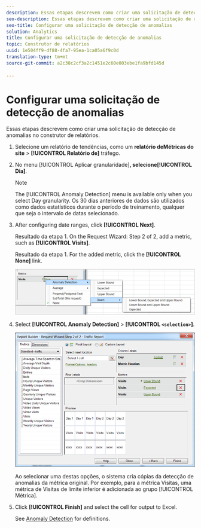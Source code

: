 ```yaml
---
description: Essas etapas descrevem como criar uma solicitação de detecção de anomalias no construtor de relatórios.
seo-description: Essas etapas descrevem como criar uma solicitação de detecção de anomalias no construtor de relatórios.
seo-title: Configurar uma solicitação de detecção de anomalias
solution: Analytics
title: Configurar uma solicitação de detecção de anomalias
topic: Construtor de relatórios
uuid: 1e504ff9-df88-4fa7-95ea-1ca05a6f9c0d
translation-type: tm+mt
source-git-commit: a2c38c2cf3a2c1451e2c60e003ebe1fa9bfd145d

---
```



# Configurar uma solicitação de detecção de anomalias

Essas etapas descrevem como criar uma solicitação de detecção de anomalias no construtor de relatórios.

1. Selecione um relatório de tendências, como um **relatório deMétricas do site** &gt; **[!UICONTROL Relatório de]** tráfego.
1. No menu [!UICONTROL Aplicar granularidade]**, selecione[!UICONTROL Dia]**.

   >[!NOTE]
   >
   >The [!UICONTROL Anomaly Detection] menu is available only when you select Day granularity. Os 30 dias anteriores de dados são utilizados como dados estatísticos durante o período de treinamento, qualquer que seja o intervalo de datas selecionado.

1. After configuring date ranges, click **[!UICONTROL Next]**.

   Resultado da etapa 1. On the Request Wizard: Step 2 of 2, add a metric, such as **[!UICONTROL Visits]**.

   Resultado da etapa 1. For the added metric, click the **[!UICONTROL None]** link.

   ![Resultado da etapa](assets/anomaly_select.png)

1. Select **[!UICONTROL Anomaly Detection]** &gt; **[!UICONTROL `<selection>`]**.

   ![Informações da etapa](assets/anomaly_visit.png)

   Ao selecionar uma destas opções, o sistema cria cópias da detecção de anomalias da métrica original. Por exemplo, para a métrica Visitas, uma métrica de Visitas de limite inferior é adicionada ao grupo [!UICONTROL Métrica].
1. Click **[!UICONTROL Finish]** and select the cell for output to Excel.

   See [Anomaly Detection](../../../analyze/analysis-workspace/virtual-analyst/c-anomaly-detection/anomaly-detection.md#concept_9476D6C093334B1A8044AE63835BDBE7) for definitions.
